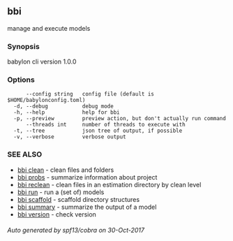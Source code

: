 ## bbi

manage and execute models

### Synopsis


babylon cli version 1.0.0

### Options

```
      --config string   config file (default is $HOME/babylonconfig.toml)
  -d, --debug           debug mode
  -h, --help            help for bbi
  -p, --preview         preview action, but don't actually run command
      --threads int     number of threads to execute with
  -t, --tree            json tree of output, if possible
  -v, --verbose         verbose output
```

### SEE ALSO
* [bbi clean](bbi_clean.md)	 - clean files and folders
* [bbi probs](bbi_probs.md)	 - summarize information about project
* [bbi reclean](bbi_reclean.md)	 - clean files in an estimation directory by clean level
* [bbi run](bbi_run.md)	 - run a (set of) models
* [bbi scaffold](bbi_scaffold.md)	 - scaffold directory structures
* [bbi summary](bbi_summary.md)	 - summarize the output of a model
* [bbi version](bbi_version.md)	 - check version

###### Auto generated by spf13/cobra on 30-Oct-2017
